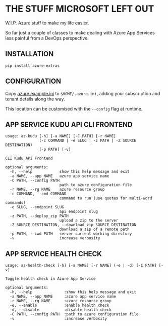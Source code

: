 # THE STUFF MICROSOFT LEFT OUT

W.I.P. Azure stuff to make my life easier.

So far just a couple of classes to make dealing with Azure App Services less
painful from a DevOps perspective.

## INSTALLATION

`pip install azure-extras`

## CONFIGURATION

Copy [azure.example.ini](./azure.example.ini) to `$HOME/.azure.ini`, adding
your subscription and tenant details along the way.

This location can be customised with the `--config` flag at runtime.

## APP SERVICE KUDU API CLI FRONTEND

``` text
usage: az-kudu [-h] [-a NAME] [-C PATH] [-r NAME]
			   (-c COMMAND | -e SLUG | -z PATH | -Z SOURCE DESTINATION)
			   [-p PATH] [-v]

CLI Kudu API Frontend

optional arguments:
  -h, --help            show this help message and exit
  -a NAME, --app NAME   azure app service name
  -C PATH, --config PATH
						path to azure configuration file
  -r NAME, --rg NAME    azure resource group
  -c COMMAND, --cmd COMMAND
						command to run (use quotes for multi-word commands)
  -e SLUG, --endpoint SLUG
						api endpoint slug
  -z PATH, --deploy_zip PATH
						upload a zip to the server
  -Z SOURCE DESTINATION, --download_zip SOURCE DESTINATION
						download a zip of a remote path
  -p PATH, --cwd PATH   server current working directory
  -v                    increase verbosity
```

## APP SERVICE HEALTH CHECK

``` text
usage: az-health-check [-h] [-a NAME] [-r NAME] (-e | -d) [-C PATH] [-v]

Toggle health check in Azure App Service

optional arguments:
  -h, --help              :show this help message and exit
  -a NAME, --app NAME     :azure app service name
  -r NAME, --rg NAME      :azure resource group
  -e, --enable            :enable health check
  -d, --disable           :disable health check
  -C PATH, --config PATH  :path to azure configuration file
  -v                      :increase verbosity
```
